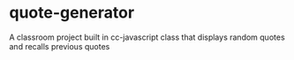# quote-generator
A classroom project built in cc-javascript class that displays random quotes and recalls previous quotes
